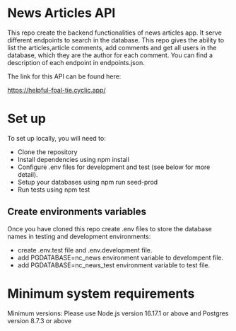 # News Articles API

This repo create the backend functionalities of news articles app. It serve different endpoints to search in the database. This repo gives the ability to list the articles,article comments, add comments and get all users in the database, which they are the author for each comment. You can find a description of each endpoint in endpoints.json.

The link for this API can be found here:

https://helpful-foal-tie.cyclic.app/

# Set up

To set up locally, you will need to:

- Clone the repository
- Install dependencies using npm install
- Configure .env files for development and test (see below for more detail).
- Setup your databases using npm run seed-prod
- Run tests using npm test

## Create environments variables

Once you have cloned this repo create .env files to store the database names in testing and development environments:

- create .env.test file and .env.development file.
- add PGDATABASE=nc_news environment variable to develompent file.
- add PGDATABASE=nc_news_test environment variable to test file.

# Minimum system requirements

Minimum versions: Please use Node.js version 16.17.1 or above and Postgres version 8.7.3 or above
